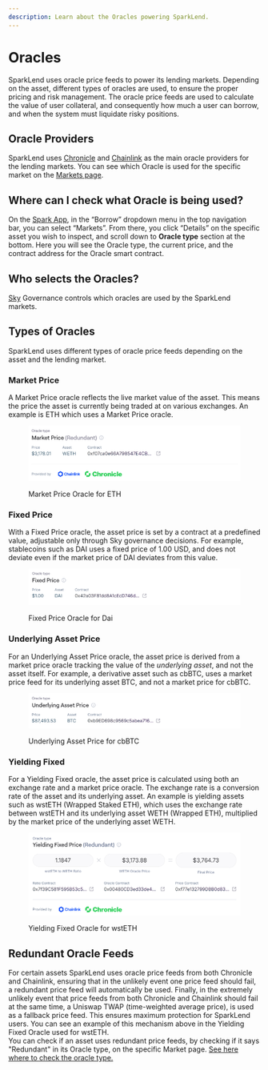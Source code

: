 ```yaml
---
description: Learn about the Oracles powering SparkLend.
---
```


# Oracles

SparkLend uses oracle price feeds to power its lending markets. Depending on the asset, different types of oracles are used, to ensure the proper pricing and risk management. The oracle price feeds are used to calculate the value of user collateral, and consequently how much a user can borrow, and when the system must liquidate risky positions.

## Oracle Providers

SparkLend uses [Chronicle](https://chroniclelabs.org/) and [Chainlink](https://chain.link/) as the main oracle providers for the lending markets. You can see which Oracle is used for the specific market on the [Markets page](oracles.md#where-can-i-check-what-oracle-is-being-used).

## Where can I check what Oracle is being used?

On the [Spark App](https://app.spark.fi), in the “Borrow” dropdown menu in the top navigation bar, you can select “Markets”. From there, you click “Details” on the specific asset you wish to inspect, and scroll down to **Oracle type** section at the bottom. Here you will see the Oracle type, the current price, and the contract address for the Oracle smart contract.

## Who selects the Oracles?

[Sky](https://sky.money) Governance controls which oracles are used by the SparkLend markets.

## Types of Oracles

SparkLend uses different types of oracle price feeds depending on the asset and the lending market.

### Market Price

A Market Price oracle reflects the live market value of the asset. This means the price the asset is currently being traded at on various exchanges. An example is ETH which uses a Market Price oracle.

<figure><img src="../../.gitbook/assets/market-price.png" alt=""><figcaption><p>Market Price Oracle for ETH</p></figcaption></figure>

### Fixed Price

With a Fixed Price oracle, the asset price is set by a contract at a predefined value, adjustable only through Sky governance decisions. For example, stablecoins such as DAI uses a fixed price of 1.00 USD, and does not deviate even if the market price of DAI deviates from this value.

<figure><img src="../../.gitbook/assets/fixed-price (1).png" alt=""><figcaption><p>Fixed Price Oracle for Dai</p></figcaption></figure>

### Underlying Asset Price

For an Underlying Asset Price oracle, the asset price is derived from a market price oracle tracking the value of the _underlying asset_, and not the asset itself. For example, a derivative asset such as cbBTC, uses a market price feed for its underlying asset BTC, and not a market price for cbBTC.

<figure><img src="../../.gitbook/assets/underlying-asset.png" alt=""><figcaption><p>Underlying Asset Price for cbBTC</p></figcaption></figure>

### Yielding Fixed

For a Yielding Fixed oracle, the asset price is calculated using both an exchange rate and a market price oracle. The exchange rate is a conversion rate of the asset and its underlying asset. An example is yielding assets such as wstETH (Wrapped Staked ETH), which uses the exchange rate between wstETH and its underlying asset WETH (Wrapped ETH), multiplied by the market price of the underlying asset WETH.

<figure><img src="../../.gitbook/assets/yielding-fixed.png" alt=""><figcaption><p>Yielding Fixed Oracle for wstETH</p></figcaption></figure>

## Redundant Oracle Feeds

For certain assets SparkLend uses oracle price feeds from both Chronicle and Chainlink, ensuring that in the unlikely event one price feed should fail, a redundant price feed will automatically be used. Finally, in the extremely unlikely event that price feeds from both Chronicle and Chainlink should fail at the same time, a Uniswap TWAP (time-weighted average price), is used as a fallback price feed. This ensures maximum protection for SparkLend users. You can see an example of this mechanism above in the Yielding Fixed Oracle used for wstETH. \
You can check if an asset uses redundant price feeds, by checking if it says "Redundant" in its Oracle type, on the specific Market page. [See here where to check the oracle type.](oracles.md#where-can-i-check-what-oracle-is-being-used)
